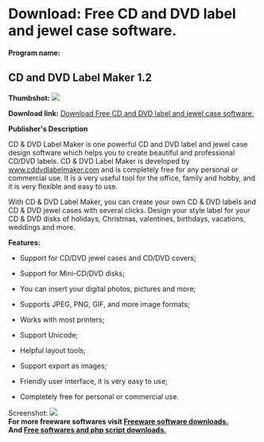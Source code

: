 # Download: Free CD and DVD label and jewel case software.

**Program name:**

## CD and DVD Label Maker 1.2

  
**Thumbshot:** ![](http://www.freewarefiles.com/screenshot/cddvdlmkr12_md.jpg)   
  
**Download link:** [Download Free CD and DVD label and jewel case software.](http://freesoftwares.boysofts.com/CD-and-DVD-Label-Maker_program_46017.html)  
  


**Publisher's Description**  
  


CD & DVD Label Maker is one powerful CD and DVD label and jewel case design software which helps you to create beautiful and professional CD/DVD labels. CD & DVD Label Maker is developed by www.cddvdlabelmaker.com and is completely free for any personal or commercial use. It is a very useful tool for the office, family and hobby, and it is very flexible and easy to use. 

With CD & DVD Label Maker, you can create your own CD & DVD labels and CD & DVD jewel cases with several clicks. Design your style label for your CD & DVD disks of holidays, Christmas, valentines, birthdays, vacations, weddings and more. 

**Features:**

  * Support for CD/DVD jewel cases and CD/DVD covers;   

  * Support for Mini-CD/DVD disks;   

  * You can insert your digital photos, pictures and more;   

  * Supports JPEG, PNG, GIF, and more image formats;   

  * Works with most printers;   

  * Support Unicode;   

  * Helpful layout tools;  

  * Support export as images;  

  * Friendly user interface, it is very easy to use;   

  * Completely free for personal or commercial use.   


  
  
Screenshot: ![](http://www.freewarefiles.com/screenshot/cddvdlmkr12.jpg)   
**For more freeware softwares visit [Freeware software downloads.](http://freesoftwares.boysofts.com/)**   
**And [Free softwares and php script downloads.](http://www.boysofts.com/)**
